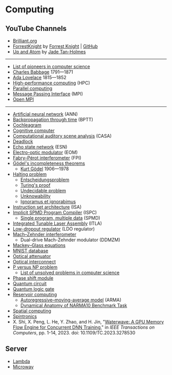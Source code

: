 # Computing
## YouTube Channels
* [Brilliant.org](https://www.youtube.com/c/BrilliantOrg)
* [ForrestKnight](https://www.youtube.com/@fknight/) by [Forrest Knight](https://www.linkedin.com/in/forrestpknight/) | [GitHub](https://github.com/ForrestKnight)
* [Up and Atom](https://www.youtube.com/@upandatom) by [Jade Tan-Holmes](https://www.linkedin.com/in/jade-tan-holmes-2b6846175/)
---
* [List of pioneers in computer science](https://en.wikipedia.org/wiki/List_of_pioneers_in_computer_science)
* [Charles Babbage](https://en.wikipedia.org/wiki/Charles_Babbage) 1791&mdash;1871
* [Ada Lovelace](https://en.wikipedia.org/wiki/Ada_Lovelace) 1815&mdash;1852
* [High-performance computing](https://en.wikipedia.org/wiki/High-performance_computing) (HPC)
* [Parallel computing](https://en.wikipedia.org/wiki/Parallel_computing)
* [Message Passing Interface](https://en.wikipedia.org/wiki/Message_Passing_Interface) (MPI)
* [Open MPI](https://en.wikipedia.org/wiki/Open_MPI)
---
* [Artificial neural network](https://en.wikipedia.org/wiki/Artificial_neural_network) (ANN)
* [Backpropagation through time](https://en.wikipedia.org/wiki/Backpropagation_through_time) (BPTT)
* [Cochleagram](https://en.wiktionary.org/wiki/cochleagram)
* [Cognitive computer](https://en.wikipedia.org/wiki/Cognitive_computer)
* [Computational auditory scene analysis](https://en.wikipedia.org/wiki/Computational_auditory_scene_analysis) (CASA)
* [Deadlock](https://en.wikipedia.org/wiki/Deadlock)
* [Echo state network](https://en.wikipedia.org/wiki/Echo_state_network) (ESN)
* [Electro-optic modulator](https://en.wikipedia.org/wiki/Electro-optic_modulator) (EOM)
* [Fabry–Pérot interferometer](https://en.wikipedia.org/wiki/Fabry%E2%80%93P%C3%A9rot_interferometer) (FPI)
* [Gödel's incompleteness theorems](https://en.wikipedia.org/wiki/G%C3%B6del%27s_incompleteness_theorems)
  * [Kurt Gödel](https://en.wikipedia.org/wiki/Kurt_G%C3%B6del) 1906&mdash;1978
* [Halting problem](https://en.wikipedia.org/wiki/Halting_problem)
  * [Entscheidungsproblem](https://en.wikipedia.org/wiki/Entscheidungsproblem)
  * [Turing's proof](https://en.wikipedia.org/wiki/Turing%27s_proof)
  * [Undecidable problem](https://en.wikipedia.org/wiki/Undecidable_problem)
  * [Unknowability](https://en.wikipedia.org/wiki/Unknowability)
  * [Ignoramus et ignorabimus](https://en.wikipedia.org/wiki/Ignoramus_et_ignorabimus)
* [Instruction set architecture](https://en.wikipedia.org/wiki/Instruction_set_architecture) (ISA)
* [Implicit SPMD Program Compiler](https://ispc.github.io/) (ISPC)
  * [Single program, multiple data](https://en.wikipedia.org/wiki/Single_program,_multiple_data) (SPMD) 
* [Integrated Tunable Laser Assembly](https://de.wikipedia.org/wiki/Integrated_Tunable_Laser_Assembly) (ITLA)
* [Low-dropout regulator](https://en.wikipedia.org/wiki/Low-dropout_regulator) (LDO regulator)
* [Mach–Zehnder interferometer](https://en.wikipedia.org/wiki/Mach%E2%80%93Zehnder_interferometer)
  * Dual-drive Mach-Zehnder modulator (DDMZM)
* [Mackey–Glass equations](https://en.wikipedia.org/wiki/Mackey%E2%80%93Glass_equations)
* [MNIST database](https://en.wikipedia.org/wiki/MNIST_database)
* [Optical attenuator](https://en.wikipedia.org/wiki/Optical_attenuator)
* [Optical interconnect](https://en.wikipedia.org/wiki/Optical_interconnect)
* [P versus NP problem](https://en.wikipedia.org/wiki/P_versus_NP_problem)
  * [List of unsolved problems in computer science](https://en.wikipedia.org/wiki/List_of_unsolved_problems_in_computer_science)
* [Phase shift module](https://en.wikipedia.org/wiki/Phase_shift_module)
* [Quantum circuit](https://en.wikipedia.org/wiki/Quantum_circuit)
* [Quantum logic gate](https://en.wikipedia.org/wiki/Quantum_logic_gate)
* [Reservoir computing](https://en.wikipedia.org/wiki/Reservoir_computing)
  * [Autoregressive–moving-average model](https://en.wikipedia.org/wiki/Autoregressive%E2%80%93moving-average_model) (ARMA)
  * [Dynamical Anatomy of NARMA10 Benchmark Task](https://www.arxiv-vanity.com/papers/1906.04608/)
* [Spatial computing](https://en.wikipedia.org/wiki/Spatial_computing)
* [Spintronics](https://en.wikipedia.org/wiki/Spintronics)
* X. Shi, X. Peng, L. He, Y. Zhao, and H. Jin, "[Waterwave: A GPU Memory Flow Engine for Concurrent DNN Training](https://ezproxy.stevens.edu:2161/document/10130297)," in *IEEE Transactions on Computers*, pp. 1-14, 2023. doi: 10.1109/TC.2023.3278530
## Server
* [Lambda](https://lambdalabs.com/)
* [Microway](https://www.microway.com/)
